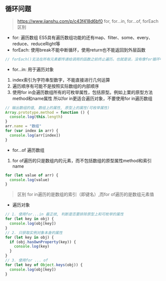 ## 循环问题
> https://www.jianshu.com/p/c43f418d6bf0
> for, for...in, for...of, forEach区别
- for: 遍历数组 ES5具有遍历数组功能的还有map、filter、some、every、reduce、reduceRight等
- forEach: 使用break不能中断循环，使用return也不能返回到外层函数
```js
// forEach()无法在所有元素都传递给调用的函数之前终止遍历。也就是说，没有像for循环中使用的相应的break语句。如果要提前终止，必须把forEach（）方法放在一个try块中，并能抛出一个异常。如果forEach()调用的函数抛出foreach.break异常，循环会提前终止

```
- for...in: 用于遍历对象
1. index索引为字符串型数字，不能直接进行几何运算
2. 遍历顺序有可能不是按照实际数组的内部顺序
3. 使用for in会遍历数组所有的可枚举属性，包括原型。例如上栗的原型方法method和name属性
所以for in更适合遍历对象，不要使用for in遍历数组
```js
// 输出数组的值, 数组上的属性, 原型上的属性(可枚举属性)
Array.prototype.method = function () {
  console.log(this.length)
}
arr.name = "数组"
for (var index in arr) {
  console.log(arr[index])
}
```

- for...of  遍历数组
1. for of遍历的只是数组内的元素，而不包括数组的原型属性method和索引name
```js
for (let value of arr) {
  console.log(value)
}
```

> 区别 for in遍历的是数组的索引（即键名）,而for of遍历的是数组元素值


- 遍历对象
```js
// 1. 使用for...in 最正统, 判断是否要排除原型上和可枚举的属性
for (let key in obj) {
  console.log(obj[key])
}
// 2. 只获取实例对象本身的属性
for (let key in obj) {
  if (obj.hasOwnProperty(key)) {
    console.log(key)
  }
}
// 3. 使用for ... of
for (let key of Object.keys(obj)) {
  console.log(obj[key])
}

```
